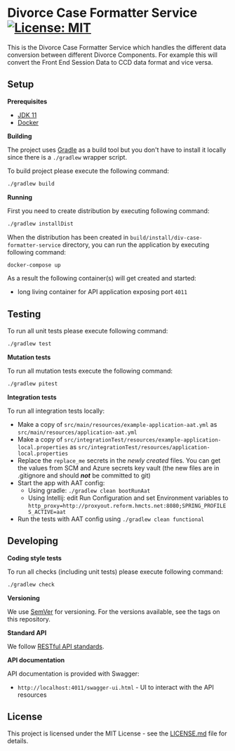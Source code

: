 # Divorce Case Formatter Service [![License: MIT](https://img.shields.io/badge/License-MIT-yellow.svg)](https://opensource.org/licenses/MIT)

This is the Divorce Case Formatter Service which handles the different data conversion between different Divorce Components.
For example this will convert the Front End Session Data to CCD data format and vice versa.

## Setup

**Prerequisites**

- [JDK 11](https://openjdk.java.net)
- [Docker](https://www.docker.com)

**Building**

The project uses [Gradle](https://gradle.org) as a build tool but you don't have to install it locally since there is a
`./gradlew` wrapper script.

To build project please execute the following command:

```bash
./gradlew build
```

**Running**

First you need to create distribution by executing following command:

```bash
./gradlew installDist
```

When the distribution has been created in `build/install/div-case-formatter-service` directory,
you can run the application by executing following command:

```bash
docker-compose up
```

As a result the following container(s) will get created and started:
 - long living container for API application exposing port `4011`

## Testing

To run all unit tests please execute following command:

```bash
./gradlew test
```


**Mutation tests**

To run all mutation tests execute the following command:

```bash
./gradlew pitest
```

**Integration tests**

To run all integration tests locally:

* Make a copy of `src/main/resources/example-application-aat.yml` as `src/main/resources/application-aat.yml`
* Make a copy of `src/integrationTest/resources/example-application-local.properties` as `src/integrationTest/resources/application-local.properties`
* Replace the `replace_me` secrets in the _newly created_ files. You can get the values from SCM and Azure secrets key vault (the new files are in .gitignore and should ***not*** be committed to git)
* Start the app with AAT config:
  * Using gradle: `./gradlew clean bootRunAat`
  * Using Intellij: edit Run Configuration and set Environment variables to `http_proxy=http://proxyout.reform.hmcts.net:8080;SPRING_PROFILES_ACTIVE=aat`
* Run the tests with AAT config using `./gradlew clean functional`

## Developing

**Coding style tests**

To run all checks (including unit tests) please execute following command:

```bash
./gradlew check
```

**Versioning**

We use [SemVer](http://semver.org/) for versioning.
For the versions available, see the tags on this repository.

**Standard API**

We follow [RESTful API standards](https://hmcts.github.io/restful-api-standards/).

**API documentation**

API documentation is provided with Swagger:
 - `http://localhost:4011/swagger-ui.html` - UI to interact with the API resources

## License

This project is licensed under the MIT License - see the [LICENSE.md](LICENSE.md) file for details.
